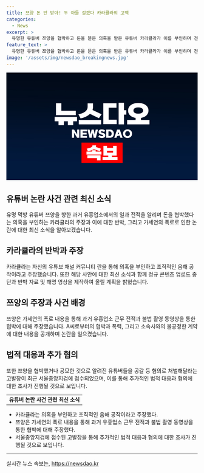 ```yaml
---
title: 쯔양 돈 안 받아! 두 아들 걸겠다 카라큘라의 고백
categories:
  - News
excerpt: >
  유명한 유튜버 쯔양을 협박하고 돈을 뜯은 의혹을 받은 유튜버 카라큘라가 이를 부인하며 전면 반박했다. 그는 조직적인 음해 공작으로 주장하고, 자신의 유일한 삶의 자부심을 강조했다. 이에 대한 반박 자료와 해명 영상을 빠르게 제작하여 업로드할 예정이라고 밝혔다. 또한, 카라큘라와 관련된 유튜버들을 공갈 등 혐의로 처벌해달라는 고발장이 서울중앙지검에 접수된 것으로 전해졌다.
feature_text: >
  유명한 유튜버 쯔양을 협박하고 돈을 뜯은 의혹을 받은 유튜버 카라큘라가 이를 부인하며 전면 반박했다. 그는 조직적인 음해 공작으로 주장하고, 자신의 유일한 삶의 자부심을 강조했다. 이에 대한 반박 자료와 해명 영상을 빠르게 제작하여 업로드할 예정이라고 밝혔다. 또한, 카라큘라와 관련된 유튜버들을 공갈 등 혐의로 처벌해달라는 고발장이 서울중앙지검에 접수된 것으로 전해졌다.
image: '/assets/img/newsdao_breakingnews.jpg'
---
```


<p><img src="/assets/img/newsdao_breakingnews.jpg" alt="cryptoinkorea 속보" /></p>

<h2 data-ke-size="size26">유튜버 논란 사건 관련 최신 소식</h2>

<p data-ke-size="size16">유명 먹방 유튜버 쯔양을 향한 과거 유흥업소에서의 일과 전적을 알리며 돈을 협박했다는 의혹을 부인하는 카라큘라의 주장과 이에 대한 반박, 그리고 가세연의 폭로로 인한 논란에 대한 최신 소식을 알아보겠습니다.</p>

<h2 data-ke-size="size24">카라큘라의 반박과 주장</h2>

<p data-ke-size="size16">카라큘라는 자신의 유튜브 채널 커뮤니티 란을 통해 의혹을 부인하고 조직적인 음해 공작이라고 주장했습니다. 또한 해당 사안에 대한 최신 소식과 함께 정규 콘텐츠 업로드 중단과 반박 자료 및 해명 영상을 제작하여 올릴 계획을 밝혔습니다.</p>

<h2 data-ke-size="size24">쯔양의 주장과 사건 배경</h2>

<p data-ke-size="size16">쯔양은 가세연의 폭로 내용을 통해 과거 유흥업소 근무 전적과 불법 촬영 동영상을 통한 협박에 대해 주장했습니다. A씨로부터의 협박과 폭력, 그리고 소속사와의 불공정한 계약에 대한 내용을 공개하며 논란을 일으켰습니다.</p>

<h2 data-ke-size="size24">법적 대응과 추가 혐의</h2>

<p data-ke-size="size16">또한 쯔양을 협박했거나 공모한 것으로 알려진 유튜버들을 공갈 등 혐의로 처벌해달라는 고발장이 최근 서울중앙지검에 접수되었으며, 이를 통해 추가적인 법적 대응과 혐의에 대한 조사가 진행될 것으로 보입니다.</p>

<table>
    <tr>
        <td style="text-align: center; height: 17px;"><b>유튜버 논란 사건 관련 최신 소식</b></td>
    </tr>
</table>

<ul>
    <li>카라큘라는 의혹을 부인하고 조직적인 음해 공작이라고 주장했다.</li>
    <li>쯔양은 가세연의 폭로 내용을 통해 과거 유흥업소 근무 전적과 불법 촬영 동영상을 통한 협박에 대해 주장했다.</li>
    <li>서울중앙지검에 접수된 고발장을 통해 추가적인 법적 대응과 혐의에 대한 조사가 진행될 것으로 보입니다.</li>
</ul>

<p><hr></p>
실시간 뉴스 속보는, <a href="https://newsdao.kr" rel="dofollow">https://newsdao.kr</a>


